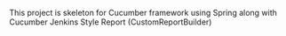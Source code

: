 
This project is skeleton for Cucumber framework using Spring along with Cucumber Jenkins Style Report (CustomReportBuilder)

